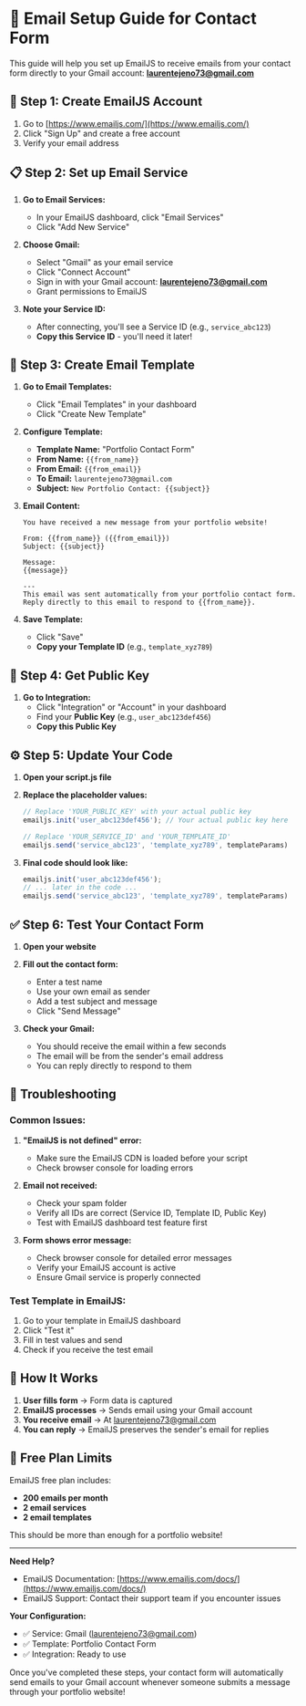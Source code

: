 # 📧 Email Setup Guide for Contact Form

This guide will help you set up EmailJS to receive emails from your contact form directly to your Gmail account: **laurentejeno73@gmail.com**

## 🚀 Step 1: Create EmailJS Account

1. Go to [https://www.emailjs.com/](https://www.emailjs.com/)
2. Click "Sign Up" and create a free account
3. Verify your email address

## 📋 Step 2: Set up Email Service

1. **Go to Email Services:**
   - In your EmailJS dashboard, click "Email Services"
   - Click "Add New Service"

2. **Choose Gmail:**
   - Select "Gmail" as your email service
   - Click "Connect Account"
   - Sign in with your Gmail account: **laurentejeno73@gmail.com**
   - Grant permissions to EmailJS

3. **Note your Service ID:**
   - After connecting, you'll see a Service ID (e.g., `service_abc123`)
   - **Copy this Service ID** - you'll need it later!

## 📝 Step 3: Create Email Template

1. **Go to Email Templates:**
   - Click "Email Templates" in your dashboard
   - Click "Create New Template"

2. **Configure Template:**
   - **Template Name:** "Portfolio Contact Form"
   - **From Name:** `{{from_name}}`
   - **From Email:** `{{from_email}}`
   - **To Email:** `laurentejeno73@gmail.com`
   - **Subject:** `New Portfolio Contact: {{subject}}`

3. **Email Content:**
   ```
   You have received a new message from your portfolio website!

   From: {{from_name}} ({{from_email}})
   Subject: {{subject}}

   Message:
   {{message}}

   ---
   This email was sent automatically from your portfolio contact form.
   Reply directly to this email to respond to {{from_name}}.
   ```

4. **Save Template:**
   - Click "Save"
   - **Copy your Template ID** (e.g., `template_xyz789`)

## 🔑 Step 4: Get Public Key

1. **Go to Integration:**
   - Click "Integration" or "Account" in your dashboard
   - Find your **Public Key** (e.g., `user_abc123def456`)
   - **Copy this Public Key**

## ⚙️ Step 5: Update Your Code

1. **Open your script.js file**
2. **Replace the placeholder values:**

   ```javascript
   // Replace 'YOUR_PUBLIC_KEY' with your actual public key
   emailjs.init('user_abc123def456'); // Your actual public key here

   // Replace 'YOUR_SERVICE_ID' and 'YOUR_TEMPLATE_ID'
   emailjs.send('service_abc123', 'template_xyz789', templateParams)
   ```

3. **Final code should look like:**
   ```javascript
   emailjs.init('user_abc123def456');
   // ... later in the code ...
   emailjs.send('service_abc123', 'template_xyz789', templateParams)
   ```

## ✅ Step 6: Test Your Contact Form

1. **Open your website**
2. **Fill out the contact form:**
   - Enter a test name
   - Use your own email as sender
   - Add a test subject and message
   - Click "Send Message"

3. **Check your Gmail:**
   - You should receive the email within a few seconds
   - The email will be from the sender's email address
   - You can reply directly to respond to them

## 🔧 Troubleshooting

### Common Issues:

1. **"EmailJS is not defined" error:**
   - Make sure the EmailJS CDN is loaded before your script
   - Check browser console for loading errors

2. **Email not received:**
   - Check your spam folder
   - Verify all IDs are correct (Service ID, Template ID, Public Key)
   - Test with EmailJS dashboard test feature first

3. **Form shows error message:**
   - Check browser console for detailed error messages
   - Verify your EmailJS account is active
   - Ensure Gmail service is properly connected

### Test Template in EmailJS:

1. Go to your template in EmailJS dashboard
2. Click "Test it"
3. Fill in test values and send
4. Check if you receive the test email

## 📧 How It Works

1. **User fills form** → Form data is captured
2. **EmailJS processes** → Sends email using your Gmail account
3. **You receive email** → At laurentejeno73@gmail.com
4. **You can reply** → EmailJS preserves the sender's email for replies

## 🚀 Free Plan Limits

EmailJS free plan includes:
- **200 emails per month**
- **2 email services**
- **2 email templates**

This should be more than enough for a portfolio website!

---

**Need Help?** 
- EmailJS Documentation: [https://www.emailjs.com/docs/](https://www.emailjs.com/docs/)
- EmailJS Support: Contact their support team if you encounter issues

**Your Configuration:**
- ✅ Service: Gmail (laurentejeno73@gmail.com)
- ✅ Template: Portfolio Contact Form
- ✅ Integration: Ready to use

Once you've completed these steps, your contact form will automatically send emails to your Gmail account whenever someone submits a message through your portfolio website!